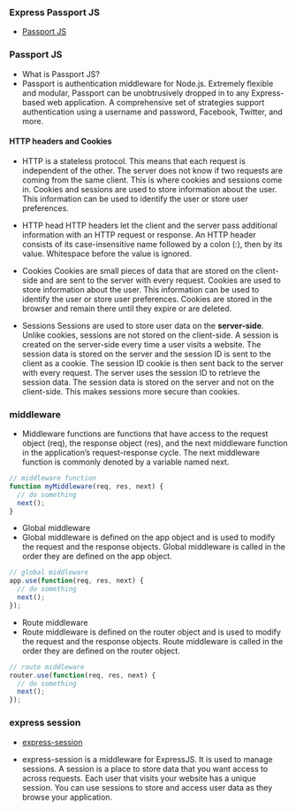 ### Express Passport JS
- [Passport JS](https://www.npmjs.com/package/passport)

### Passport JS
- What is Passport JS?
- Passport is authentication middleware for Node.js. Extremely flexible and modular, Passport can be unobtrusively dropped in to any Express-based web application. A comprehensive set of strategies support authentication using a username and password, Facebook, Twitter, and more.

#### HTTP headers and Cookies
- HTTP is a stateless protocol. This means that each request is independent of the other. The server does not know if two requests are coming from the same client. This is where cookies and sessions come in. Cookies and sessions are used to store information about the user. This information can be used to identify the user or store user preferences.

- HTTP head
HTTP headers let the client and the server pass additional information with an HTTP request or response. An HTTP header consists of its case-insensitive name followed by a colon (:), then by its value. Whitespace before the value is ignored.

- Cookies
Cookies are small pieces of data that are stored on the client-side and are sent to the server with every request. Cookies are used to store information about the user. This information can be used to identify the user or store user preferences. Cookies are stored in the browser and remain there until they expire or are deleted. 

- Sessions
Sessions are used to store user data on the **server-side**. Unlike cookies, sessions are not stored on the client-side. A session is created on the server-side every time a user visits a website. The session data is stored on the server and the session ID is sent to the client as a cookie. The session ID cookie is then sent back to the server with every request. The server uses the session ID to retrieve the session data. The session data is stored on the server and not on the client-side. This makes sessions more secure than cookies.

### middleware
- Middleware functions are functions that have access to the request object (req), the response object (res), and the next middleware function in the application’s request-response cycle. The next middleware function is commonly denoted by a variable named next.

```js
// middleware function
function myMiddleware(req, res, next) {
  // do something
  next();
}
```

- Global middleware
- Global middleware is defined on the app object and is used to modify the request and the response objects. Global middleware is called in the order they are defined on the app object. 

```js
// global middleware
app.use(function(req, res, next) {
  // do something
  next();
});
```

- Route middleware
- Route middleware is defined on the router object and is used to modify the request and the response objects. Route middleware is called in the order they are defined on the router object. 

```js
// route middleware
router.use(function(req, res, next) {
  // do something
  next();
});
```

### express session
- [express-session](https://www.npmjs.com/package/express-session)

- express-session is a middleware for ExpressJS. It is used to manage sessions. A session is a place to store data that you want access to across requests. Each user that visits your website has a unique session. You can use sessions to store and access user data as they browse your application.